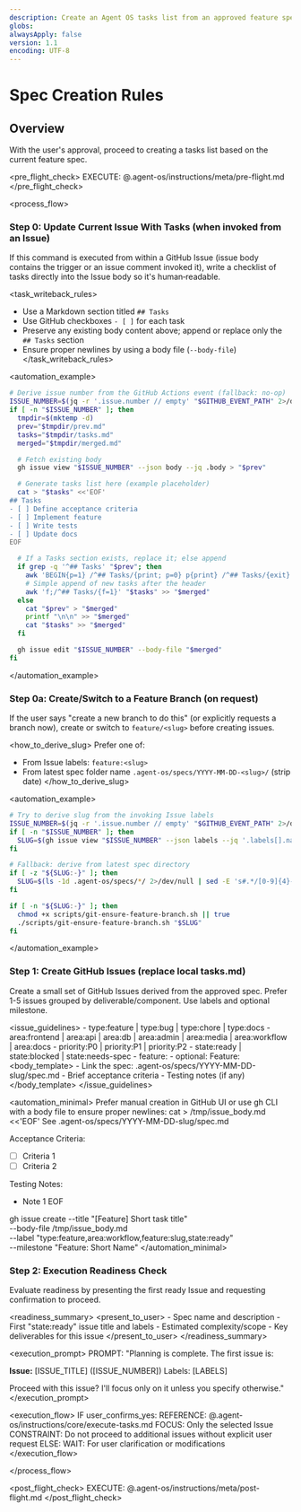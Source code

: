 ```yaml
---
description: Create an Agent OS tasks list from an approved feature spec
globs:
alwaysApply: false
version: 1.1
encoding: UTF-8
---
```


# Spec Creation Rules

## Overview

With the user's approval, proceed to creating a tasks list based on the current feature spec.

<pre_flight_check>
  EXECUTE: @.agent-os/instructions/meta/pre-flight.md
</pre_flight_check>

<process_flow>

<step number="0" subagent="gh-cli" name="update_current_issue_with_tasks">

### Step 0: Update Current Issue With Tasks (when invoked from an Issue)

If this command is executed from within a GitHub Issue (issue body contains the trigger or an issue comment invoked it), write a checklist of tasks directly into the Issue body so it's human‑readable.

<task_writeback_rules>
  - Use a Markdown section titled `## Tasks`
  - Use GitHub checkboxes `- [ ]` for each task
  - Preserve any existing body content above; append or replace only the `## Tasks` section
  - Ensure proper newlines by using a body file (`--body-file`)
</task_writeback_rules>

<automation_example>
  ```bash
  # Derive issue number from the GitHub Actions event (fallback: no-op)
  ISSUE_NUMBER=$(jq -r '.issue.number // empty' "$GITHUB_EVENT_PATH" 2>/dev/null || true)
  if [ -n "$ISSUE_NUMBER" ]; then
    tmpdir=$(mktemp -d)
    prev="$tmpdir/prev.md"
    tasks="$tmpdir/tasks.md"
    merged="$tmpdir/merged.md"

    # Fetch existing body
    gh issue view "$ISSUE_NUMBER" --json body --jq .body > "$prev"

    # Generate tasks list here (example placeholder)
    cat > "$tasks" <<'EOF'
## Tasks
- [ ] Define acceptance criteria
- [ ] Implement feature
- [ ] Write tests
- [ ] Update docs
EOF

    # If a Tasks section exists, replace it; else append
    if grep -q '^## Tasks' "$prev"; then
      awk 'BEGIN{p=1} /^## Tasks/{print; p=0} p{print} /^## Tasks/{exit}' "$prev" > "$merged"
      # Simple append of new tasks after the header
      awk 'f;/^## Tasks/{f=1}' "$tasks" >> "$merged"
    else
      cat "$prev" > "$merged"
      printf "\n\n" >> "$merged"
      cat "$tasks" >> "$merged"
    fi

    gh issue edit "$ISSUE_NUMBER" --body-file "$merged"
  fi
  ```
</automation_example>

</step>

<step number="0a" subagent="git-workflow" name="optional_branch_creation">

### Step 0a: Create/Switch to a Feature Branch (on request)

If the user says "create a new branch to do this" (or explicitly requests a branch now), create or switch to `feature/<slug>` before creating issues.

<how_to_derive_slug>
  Prefer one of:
  - From Issue labels: `feature:<slug>`
  - From latest spec folder name `.agent-os/specs/YYYY-MM-DD-<slug>/` (strip date)
</how_to_derive_slug>

<automation_example>
  ```bash
  # Try to derive slug from the invoking Issue labels
  ISSUE_NUMBER=$(jq -r '.issue.number // empty' "$GITHUB_EVENT_PATH" 2>/dev/null || true)
  if [ -n "$ISSUE_NUMBER" ]; then
    SLUG=$(gh issue view "$ISSUE_NUMBER" --json labels --jq '.labels[].name | select(startswith("feature:")) | sub("^feature:";"")' | head -n1)
  fi

  # Fallback: derive from latest spec directory
  if [ -z "${SLUG:-}" ]; then
    SLUG=$(ls -1d .agent-os/specs/*/ 2>/dev/null | sed -E 's#.*/[0-9]{4}-[0-9]{2}-[0-9]{2}-##; s#/$##' | tail -n1)
  fi

  if [ -n "${SLUG:-}" ]; then
    chmod +x scripts/git-ensure-feature-branch.sh || true
    ./scripts/git-ensure-feature-branch.sh "$SLUG"
  fi
  ```
</automation_example>

</step>

<step number="1" subagent="gh-cli" name="create_github_issues">

### Step 1: Create GitHub Issues (replace local tasks.md)

Create a small set of GitHub Issues derived from the approved spec. Prefer 1-5 issues grouped by deliverable/component. Use labels and optional milestone.

<issue_guidelines>
  <labels>
    - type:feature | type:bug | type:chore | type:docs
    - area:frontend | area:api | area:db | area:admin | area:media | area:workflow | area:docs
    - priority:P0 | priority:P1 | priority:P2
    - state:ready | state:blocked | state:needs-spec
    - feature:<slug>
  </labels>
  <milestone>
    - optional: Feature: <Short Name>
  </milestone>
  <body_template>
    - Link the spec: .agent-os/specs/YYYY-MM-DD-slug/spec.md
    - Brief acceptance criteria
    - Testing notes (if any)
  </body_template>
</issue_guidelines>

<automation_minimal>
  Prefer manual creation in GitHub UI or use gh CLI with a body file to ensure proper newlines:
  cat > /tmp/issue_body.md <<'EOF'
  See .agent-os/specs/YYYY-MM-DD-slug/spec.md

  Acceptance Criteria:
  - [ ] Criteria 1
  - [ ] Criteria 2

  Testing Notes:
  - Note 1
  EOF

  gh issue create --title "[Feature] Short task title" \
                  --body-file /tmp/issue_body.md \
                  --label "type:feature,area:workflow,feature:slug,state:ready" \
                  --milestone "Feature: Short Name"
</automation_minimal>

</step>

<step number="2" name="execution_readiness">

### Step 2: Execution Readiness Check

Evaluate readiness by presenting the first ready Issue and requesting confirmation to proceed.

<readiness_summary>
  <present_to_user>
    - Spec name and description
    - First "state:ready" issue title and labels
    - Estimated complexity/scope
    - Key deliverables for this issue
  </present_to_user>
</readiness_summary>

<execution_prompt>
  PROMPT: "Planning is complete. The first issue is:

  **Issue:** [ISSUE_TITLE] ([ISSUE_NUMBER])
  Labels: [LABELS]

  Proceed with this issue? I'll focus only on it unless you specify otherwise."
</execution_prompt>

<execution_flow>
  IF user_confirms_yes:
    REFERENCE: @.agent-os/instructions/core/execute-tasks.md
    FOCUS: Only the selected Issue
    CONSTRAINT: Do not proceed to additional issues without explicit user request
  ELSE:
    WAIT: For user clarification or modifications
</execution_flow>

</step>

</process_flow>

<post_flight_check>
  EXECUTE: @.agent-os/instructions/meta/post-flight.md
</post_flight_check>
